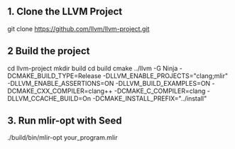 ## 1. Clone the LLVM Project

git clone https://github.com/llvm/llvm-project.git

## 2 Build the project
cd llvm-project
mkdir build
cd build
cmake ../llvm -G Ninja -DCMAKE_BUILD_TYPE=Release -DLLVM_ENABLE_PROJECTS="clang;mlir" -DLLVM_ENABLE_ASSERTIONS=ON -DLLVM_BUILD_EXAMPLES=ON -DCMAKE_CXX_COMPILER=clang++ -DCMAKE_C_COMPILER=clang -DLLVM_CCACHE_BUILD=On -DCMAKE_INSTALL_PREFIX="../install"

## 3. Run mlir-opt with Seed
./build/bin/mlir-opt your_program.mlir